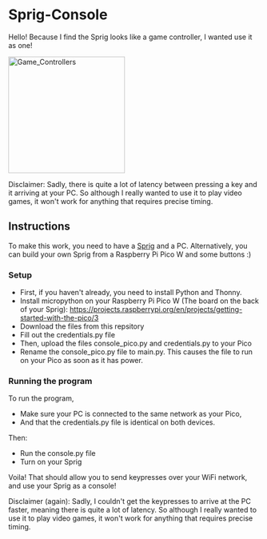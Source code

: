 # Sprig-Console

Hello! Because I find the Sprig looks like a game controller, I wanted use it as one!

<img width="233" alt="Game_Controllers" src="https://github.com/user-attachments/assets/2b5e54a5-905c-4256-b7b9-04d01e1272a6"/>

Disclaimer: Sadly, there is quite a lot of latency between pressing a key and it arriving at your PC. So although I really wanted to use it to play video games, it won't work for anything that requires precise timing.

## Instructions

To make this work, you need to have a [Sprig](https://sprig.hackclub.com/) and a PC.
Alternatively, you can build your own Sprig from a Raspberry Pi Pico W and some buttons :)

### Setup

- First, if you haven't already, you need to install Python and Thonny.
- Install micropython on your Raspberry Pi Pico W (The board on the back of your Sprig): https://projects.raspberrypi.org/en/projects/getting-started-with-the-pico/3
- Download the files from this repsitory
- Fill out the credentials.py file
- Then, upload the files console_pico.py and credentials.py to your Pico
- Rename the console_pico.py file to main.py. This causes the file to run on your Pico as soon as it has power.

### Running the program

To run the program, 
- Make sure your PC is connected to the same network as your Pico,
- And that the credentials.py file is identical on both devices.

Then:
- Run the console.py file
- Turn on your Sprig

Voila! That should allow you to send keypresses over your WiFi network, and use your Sprig as a console!

Disclaimer (again): Sadly, I couldn't get the keypresses to arrive at the PC faster, meaning there is quite a lot of latency. So although I really wanted to use it to play video games, it won't work for anything that requires precise timing.
